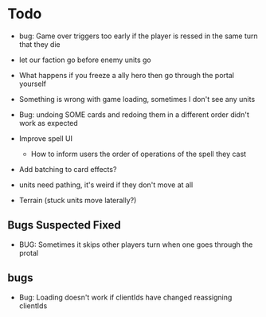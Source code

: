# Todo

- bug: Game over triggers too early if the player is ressed in the same turn that they die
- let our faction go before enemy units go
- What happens if you freeze a ally hero then go through the portal yourself
- Something is wrong with game loading, sometimes I don't see any units

- Bug: undoing SOME cards and redoing them in a different order didn't work as expected

- Improve spell UI
  - How to inform users the order of operations of the spell they cast
- Add batching to card effects?
- units need pathing, it's weird if they don't move at all
- Terrain (stuck units move laterally?)

## Bugs Suspected Fixed

- BUG: Sometimes it skips other players turn when one goes through the protal

## bugs

- Bug: Loading doesn't work if clientIds have changed reassigning clientIds
